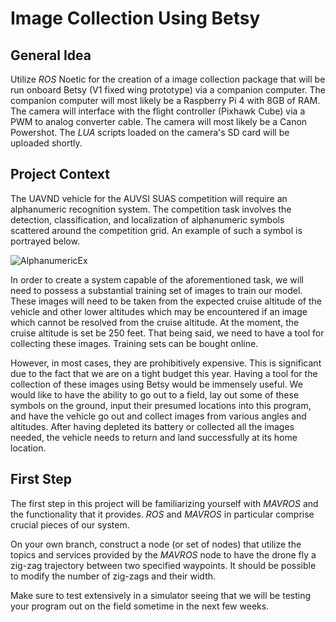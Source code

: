 # Image Collection Using Betsy

## General Idea

Utilize *ROS* Noetic for the creation of a image collection package that will be run onboard Betsy (V1 fixed wing prototype) via a companion computer. The companion computer will most likely be a Raspberry Pi 4 with 8GB of RAM. The camera will interface with the flight controller (Pixhawk Cube) via a PWM to analog converter cable. The camera will most likely be a Canon Powershot. The *LUA* scripts loaded on the camera's SD card will be uploaded shortly. 

## Project Context

The UAVND vehicle for the AUVSI SUAS competition will require an alphanumeric recognition system. The competition task involves the detection, classification, and localization of alphanumeric symbols scattered around the competition grid. An example of such a symbol is portrayed below. 

![AlphanumericEx](https://user-images.githubusercontent.com/41211324/109902398-694c8e80-7c68-11eb-8be8-23d3d1303b05.jpg)

In order to create a system capable of the aforementioned task, we will need to possess a substantial training set of images to train our model. These images will need to be taken from the expected cruise altitude of the vehicle and other lower altitudes which may be encountered if an image which cannot be resolved from the cruise altitude. At the moment,  the cruise altitude is set be 250 feet. That being said, we need to have a tool for collecting these images. Training sets can be bought online. 

However, in most cases, they are prohibitively expensive. This is significant due to the fact that we are on a tight budget this year. Having a tool for the collection of these images using Betsy would be immensely useful. We would like to have the ability to go out to a field, lay out some of these symbols on the ground, input their presumed locations into this program, and have the vehicle go out and collect images from various angles and altitudes. After having depleted its battery or collected all the images needed, the vehicle needs to return and land successfully at its home location. 

## First Step 
The first step in this project will be familiarizing yourself with *MAVROS* and the functionality that it provides. *ROS* and *MAVROS* in particular comprise crucial pieces of our system. 

On your own branch, construct a node (or set of nodes) that utilize the topics and services provided by the *MAVROS* node to have the drone fly a zig-zag trajectory between two specified waypoints. It should be possible to modify the number of zig-zags and their width. 

Make sure to test extensively in a simulator seeing that we will be testing your program out on the field sometime in the next few weeks. 



